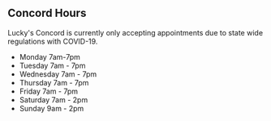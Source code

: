 ## Concord Hours
Lucky's Concord is currently only accepting appointments due to state wide regulations with COVID-19.
* Monday 7am-7pm
* Tuesday 7am - 7pm
* Wednesday 7am - 7pm
* Thursday 7am - 7pm
* Friday 7am - 7pm
* Saturday 7am - 2pm
* Sunday 9am - 2pm
